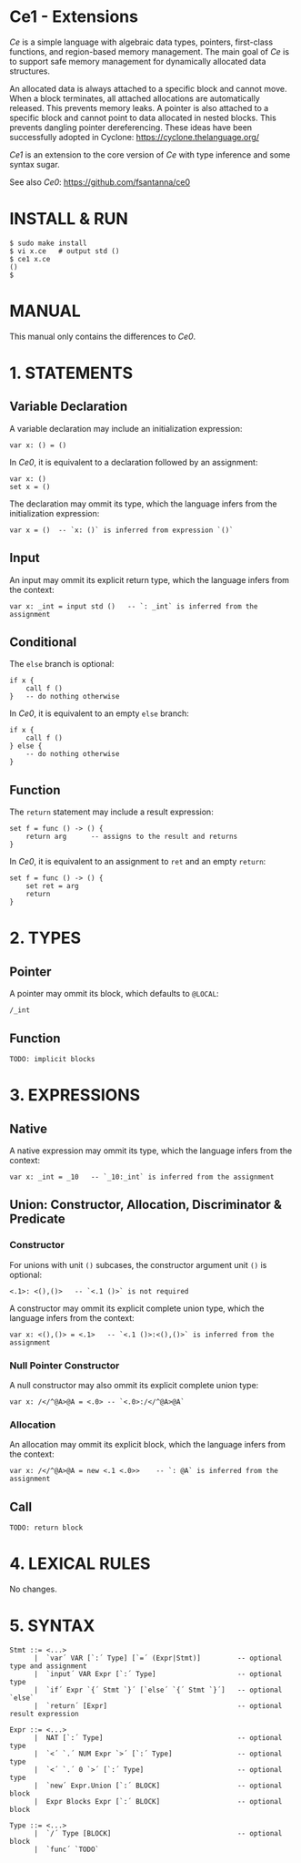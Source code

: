 # Ce1 - Extensions

*Ce* is a simple language with algebraic data types, pointers, first-class
functions, and region-based memory management.
The main goal of *Ce* is to support safe memory management for dynamically
allocated data structures.

An allocated data is always attached to a specific block and cannot move.
When a block terminates, all attached allocations are automatically released.
This prevents memory leaks.
A pointer is also attached to a specific block and cannot point to data
allocated in nested blocks.
This prevents dangling pointer dereferencing.
These ideas have been successfully adopted in Cyclone:
https://cyclone.thelanguage.org/

*Ce1* is an extension to the core version of *Ce* with type inference and some
syntax sugar.

See also *Ce0*: https://github.com/fsantanna/ce0

# INSTALL & RUN

```
$ sudo make install
$ vi x.ce   # output std ()
$ ce1 x.ce
()
$
```

# MANUAL

This manual only contains the differences to *Ce0*.

# 1. STATEMENTS

## Variable Declaration

A variable declaration may include an initialization expression:

```
var x: () = ()
```

In *Ce0*, it is equivalent to a declaration followed by an assignment:

```
var x: ()
set x = ()
```

The declaration may ommit its type, which the language infers from the
initialization expression:

```
var x = ()  -- `x: ()` is inferred from expression `()`
```

## Input

An input may ommit its explicit return type, which the language infers from the
context:

```
var x: _int = input std ()   -- `: _int` is inferred from the assignment
```

## Conditional

The `else` branch is optional:

```
if x {
    call f ()
}   -- do nothing otherwise
```

In *Ce0*, it is equivalent to an empty `else` branch:

```
if x {
    call f ()
} else {
    -- do nothing otherwise
}
```

## Function

The `return` statement may include a result expression:

```
set f = func () -> () {
    return arg      -- assigns to the result and returns
}
```

In *Ce0*, it is equivalent to an assignment to `ret` and an empty `return`:

```
set f = func () -> () {
    set ret = arg
    return
}
```

# 2. TYPES

## Pointer

A pointer may ommit its block, which defaults to `@LOCAL`:

```
/_int
```

## Function

`TODO: implicit blocks`


# 3. EXPRESSIONS

## Native

A native expression may ommit its type, which the language infers from the
context:

```
var x: _int = _10   -- `_10:_int` is inferred from the assignment
```

## Union: Constructor, Allocation, Discriminator & Predicate

### Constructor

For unions with unit `()` subcases, the constructor argument unit `()` is
optional:

```
<.1>: <(),()>   -- `<.1 ()>` is not required
```

A constructor may ommit its explicit complete union type, which the language
infers from the context:

```
var x: <(),()> = <.1>   -- `<.1 ()>:<(),()>` is inferred from the assignment
```

### Null Pointer Constructor

A null constructor may also ommit its explicit complete union type:

```
var x: /</^@A>@A = <.0> -- `<.0>:/</^@A>@A`
```

### Allocation

An allocation may ommit its explicit block, which the language infers from the
context:

```
var x: /</^@A>@A = new <.1 <.0>>    -- `: @A` is inferred from the assignment
```

## Call

`TODO: return block`

# 4. LEXICAL RULES

No changes.

# 5. SYNTAX

```
Stmt ::= <...>
      |  `var´ VAR [`:´ Type] [`=´ (Expr|Stmt)]         -- optional type and assignment
      |  `input´ VAR Expr [`:´ Type]                    -- optional type
      |  `if´ Expr `{´ Stmt `}´ [`else´ `{´ Stmt `}´]   -- optional `else`
      |  `return´ [Expr]                                -- optional result expression

Expr ::= <...>
      |  NAT [`:´ Type]                                 -- optional type
      |  `<´ `.´ NUM Expr `>´ [`:´ Type]                -- optional type
      |  `<´ `.´ 0 `>´ [`:´ Type]                       -- optional type
      |  `new´ Expr.Union [`:´ BLOCK]                   -- optional block
      |  Expr Blocks Expr [`:´ BLOCK]                   -- optional block

Type ::= <...>
      |  `/´ Type [BLOCK]                               -- optional block
      |  `func´ `TODO`
```


